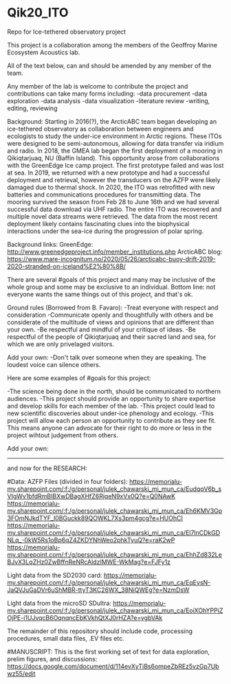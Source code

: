 # Qik20_ITO
Repo for Ice-tethered observatory project

This project is a collaboration among the members of the Geoffroy Marine Ecosystem Acoustics lab. 

All of the text below, can and should be amended by any member of the team.

Any member of the lab is welcome to contribute the project and contributions can take many forms including:
-data procurement
-data exploration
-data analysis
-data visualization
-literature review
-writing, editing, reviewing

Background: Starting in 2016(?), the ArcticABC team began developing an ice-tethered observatory as collaboration between engineers and ecologists to study the under-ice environment in Arctic regions. These ITOs were designed to be semi-autonomous, allowing for data transfer via iridium and radio. In 2018, the GMEA lab began the first deployment of a mooring in Qikiqtarjuaq, NU (Baffin Island). This opportunity arose from collaborations with the GreenEdge Ice camp project. The first prototype failed and was lost at sea. In 2019, we returned with a new prototype and had a successful deployment and retrieval, however the transducers on the AZFP were likely damaged due to thermal shock. In 2020, the ITO was retrofitted with new batteries and communications procedures for transmitting data. The mooring survived the season from Feb 28 to June 16th and we had several successful data download via UHF radio. The entire ITO was recovered and multiple novel data streams were retrieved. The data from the most recent deployment likely contains fascinating clues into the biophysical interactions under the sea-ice during the progression of polar spring. 

Background links:
GreenEdge: http://www.greenedgeproject.info/member_institutions.php
ArcticABC blog: https://www.mare-incognitum.no/2020/05/26/arcticabc-buoy-drift-2019-2020-stranded-on-iceland%E2%80%8B/


There are several #goals of this project and many may be inclusive of the whole group and some may be exclusive to an individual. 
Bottom line: not everyone wants the same things out of this project, and that's ok. 

Ground rules (Borrowed from B. Favaro):
-Treat everyone with respect and consideration
-Communicate openly and thoughtfully with others and be considerate of the multitude of views and opinions that are different than your own. 
-Be respectful and mindful of your critique of ideas.
-Be respectful of the people of Qikiqtarjuaq and their sacred land and sea, for which we are only privelaged visitors.

Add your own:
-Don't talk over someone when they are speaking. The loudest voice can silence others. 


Here are some examples of #goals for this project:

-The science being done in the north, should be communicated to northern audiences.
-This project should provide an opportunity to share expertise and develop skills for each member of the lab.
-This project could lead to new scientific discoveries about under-ice phenology and ecology.
-This project will allow each person an opportunity to contribute as they see fit. This means anyone can advocate for their right to do more or less in the project wihtout judgement from others. 

Add your own:

_________________________________________________________________________________________________________________________________________________________________________
and now for the RESEARCH:

#Data:
AZFP Files (divided in four folders):
https://memorialu-my.sharepoint.com/:f:/g/personal/julek_chawarski_mi_mun_ca/EudqqV6b_sVIgWv1bfdRmBIBXwDBagXHfZ6RjqeN9xVx0Q?e=Q0NAwK
https://memorialu-my.sharepoint.com/:f:/g/personal/julek_chawarski_mi_mun_ca/Eh6KMV3Gp3FOmNJkdTYF_I0BGuckk89QOWKL7Xs3pm4gcg?e=HUOhCI
https://memorialu-my.sharepoint.com/:f:/g/personal/julek_chawarski_mi_mun_ca/El7lnCDkGDNLq_-0kW5Rs1oBp6qZ4ZKDYNhWeo2phkTyuQ?e=raK2wP
https://memorialu-my.sharepoint.com/:f:/g/personal/julek_chawarski_mi_mun_ca/EhhZd832LeBJvX3LqZHz0ZwBffnReNRcAldzIMWE-WkMag?e=FJFy1z

Light data from the SD2030 card:
https://memorialu-my.sharepoint.com/:f:/g/personal/julek_chawarski_mi_mun_ca/EqEysN-JaQVJuGaDVr6uShMBR-ttyT3KC26WX_38NiQWEg?e=NzmDsW
 
Light data from the microSD SDultra: 
https://memorialu-my.sharepoint.com/:f:/g/personal/julek_chawarski_mi_mun_ca/EoiXOhYPPiZOjPE-i1UJvqcB6OqnqncEbKVkhQtXJ0rHZA?e=ygbVAk
 
The remainder of this repository should include code, processing procedures, small data files, .EV files etc. 

#MANUSCRIPT:
This is the first working set of text for data exploration, prelim figures, and discussions:
https://docs.google.com/document/d/114evXyTiBs6ompeZbREz5vzGp7Ubwz55/edit








